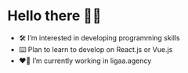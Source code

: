 # Hello there 👋🙂
- 🛠️ I’m interested in developing programming skills
- ⌨️ Plan to learn to develop on React.js or Vue.js
- ❤️‍🔥 I’m currently working in ligaa.agency


<!---
ExTeeP/ExTeeP is a ✨ special ✨ repository because its `README.md` (this file) appears on your GitHub profile.
You can click the Preview link to take a look at your changes.
--->
